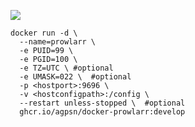 ![ ](https://img.shields.io/github/v/tag/agpsn/prowlarr-develop?color=00CCFF&label=:develop&style=plastic&logo=%20) 
 

```
docker run -d \
  --name=prowlarr \
  -e PUID=99 \
  -e PGID=100 \
  -e TZ=UTC \ #optional
  -e UMASK=022 \  #optional
  -p <hostport>:9696 \
  -v <hostconfigpath>:/config \
  --restart unless-stopped \  #optional
  ghcr.io/agpsn/docker-prowlarr:develop
```
